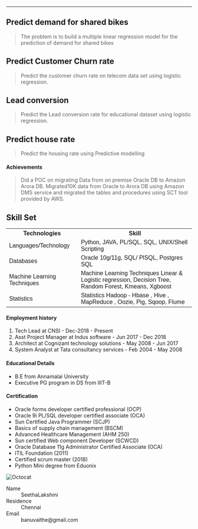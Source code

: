 ---


## Predict demand for shared bikes

> The problem is to build a multiple linear regression model for the prediction of demand for shared bikes

## Predict Customer Churn rate

> Predict the customer churn rate on telecom data set using logistic regression.

## Lead conversion
> Predict the Lead conversion rate for educational dataset using logistic regression.

## Predict house rate
> Predict the housing rate using Predictive modelling

#### Achievements
> Did a POC on migrating Data from on premise Oracle DB to Amazon Arora DB. Migrated10K data from Oracle to Arora DB using Amazon DMS service and migrated the tables and procedures using SCT tool provided by AWS.

<html>
<head>
<style>
table {
  font-family: arial, sans-serif;
  border-collapse: collapse;
  width: 100%;
}

td, th {
  border: 1px solid #dddddd;
  text-align: left;
  padding: 8px;
}

tr:nth-child(even) {
  background-color: #dddddd;
}
  </style>
</head>
<body>

<h2>Skill Set</h2>

<table>
  <tr>
    <th>Technologies</th>
    <th>Skill</th>
  </tr>
  <tr>
    <td>Languages/Technology</td>
    <td>Python, JAVA, PL/SQL, SQL, UNIX/Shell Scripting</td>
  </tr>
  <tr>
    <td>Databases</td>
    <td>Oracle 10g/11g, SQL/ PlSQL, Postgres SQL</td>
  </tr>
  <tr>
    <td>Machine Learning Techniques</td>
    <td>Machine Learning Techniques	Linear & Logistic regression, Decision Tree, Random Forest, Kmeans, Xgboost</td>
  </tr>
  <tr>
    <td>Statistics</td>
    <td>Statistics	Hadoop - Hbase , Hive , MapReduce , Oozie, Pig, Sqoop, Flume</td>
  </tr>
</table>

</body>
</html>

#### Employment history

1.  Tech Lead at CNSI - Dec-2018 - Present
2.  Asst Project Manager at Indus software - Jun 2017 - Dec 2018
3.  Architect at Cognizant technology solutions - May 2008 - Jun 2017
4.  System Analyst at Tata consultancy services - Feb 2004 - May 2008

#### Educational Details

*   B.E from Annamalai University
*   Executive PG program in DS from IIIT-B

#### Certification

* Oracle forms developer certified professional (OCP)
* Oracle 9i PL/SQL developer certified associate (OCA)
* Sun Certified Java Programmer (SCJP)
* Basics of supply chain management (BSCM)
* Advanced Healthcare Management (AHM 250)
* Sun certified Web component Developer (SCWCD)
* Oracle Database 11g Administrator Certified Associate (OCA)
* ITIL Foundation (2011)
* Certified scrum master (2018)
* Python Mini degree from Eduonix




![Octocat](https://github.githubassets.com/images/icons/emoji/octocat.png)


<dl>
<dt>Name</dt>
<dd>SeethaLakshmi</dd>
<dt>Residence</dt>
<dd>Chennai</dd>
<dt>Email</dt>
<dd>banuvaithe@gmail.com</dd>
</dl>

```
